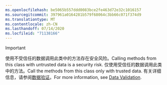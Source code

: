 ```yaml
---
ms.openlocfilehash: be5065b557ddd0083bce2fe463d72e32c1016157
ms.sourcegitcommit: 397961a0164281b579f68064c3bb66c071f374d9
ms.translationtype: MT
ms.contentlocale: zh-CN
ms.lasthandoff: 07/14/2020
ms.locfileid: "71138166"
---
```

> [!IMPORTANT]
> <span data-ttu-id="ab50d-101">使用不受信任的数据调用此类中的方法存在安全风险。</span><span class="sxs-lookup"><span data-stu-id="ab50d-101">Calling methods from this class with untrusted data is a security risk.</span></span> <span data-ttu-id="ab50d-102">仅使用受信任的数据调用此类中的方法。</span><span class="sxs-lookup"><span data-stu-id="ab50d-102">Call the methods from this class only with trusted data.</span></span> <span data-ttu-id="ab50d-103">有关详细信息，请参阅[数据验证](https://www.owasp.org/index.php/Data_Validation)。</span><span class="sxs-lookup"><span data-stu-id="ab50d-103">For more information, see [Data Validation](https://www.owasp.org/index.php/Data_Validation).</span></span>